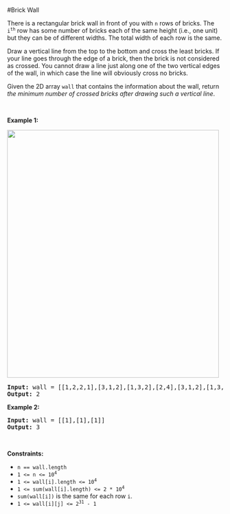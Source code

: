 #Brick Wall
<p>There is a rectangular brick wall in front of you with <code>n</code> rows of bricks. The <code>i<sup>th</sup></code> row has some number of bricks each of the same height (i.e., one unit) but they can be of different widths. The total width of each row is the same.</p>
<p>Draw a vertical line from the top to the bottom and cross the least bricks. If your line goes through the edge of a brick, then the brick is not considered as crossed. You cannot draw a line just along one of the two vertical edges of the wall, in which case the line will obviously cross no bricks.</p>
<p>Given the 2D array <code>wall</code> that contains the information about the wall, return <em>the minimum number of crossed bricks after drawing such a vertical line</em>.</p>
<p> </p>
<p><strong class="example">Example 1:</strong></p>
<img alt="" src="https://assets.leetcode.com/uploads/2021/04/24/cutwall-grid.jpg" style="width:493px;height:577px"/>
<pre><strong>Input:</strong> wall = [[1,2,2,1],[3,1,2],[1,3,2],[2,4],[3,1,2],[1,3,1,1]]
<strong>Output:</strong> 2
</pre>
<p><strong class="example">Example 2:</strong></p>
<pre><strong>Input:</strong> wall = [[1],[1],[1]]
<strong>Output:</strong> 3
</pre>
<p> </p>
<p><strong>Constraints:</strong></p>
<ul>
<li><code>n == wall.length</code></li>
<li><code>1 &lt;= n &lt;= 10<sup>4</sup></code></li>
<li><code>1 &lt;= wall[i].length &lt;= 10<sup>4</sup></code></li>
<li><code>1 &lt;= sum(wall[i].length) &lt;= 2 * 10<sup>4</sup></code></li>
<li><code>sum(wall[i])</code> is the same for each row <code>i</code>.</li>
<li><code>1 &lt;= wall[i][j] &lt;= 2<sup>31</sup> - 1</code></li>
</ul>
